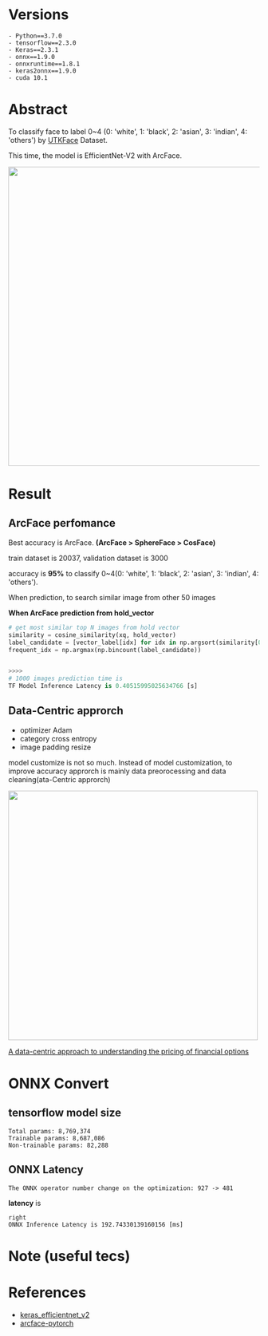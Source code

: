 # Versions
```
- Python==3.7.0
- tensorflow==2.3.0
- Keras==2.3.1
- onnx==1.9.0
- onnxruntime==1.8.1
- keras2onnx==1.9.0
- cuda 10.1
```

# Abstract
To classify face to label 0~4 (0: 'white', 1: 'black', 2: 'asian', 3: 'indian', 4: 'others') by [UTKFace](https://susanqq.github.io/UTKFace/) Dataset.

This time, the model is EfficientNet-V2 with ArcFace.

<img src="https://user-images.githubusercontent.com/48679574/147999774-478d64d8-0961-499e-bb8e-a6d7740acf32.png" width="600px">


# Result

## ArcFace perfomance

Best accuracy is ArcFace. <b>(ArcFace > SphereFace > CosFace)</b>

train dataset is 20037, validation dataset is 3000

accuracy is <b>95%</b> to classify 0~4(0: 'white', 1: 'black', 2: 'asian', 3: 'indian', 4: 'others').

When prediction, to search similar image from other 50 images

<b>When ArcFace prediction from hold_vector</b>
```python
# get most similar top N images from hold vector
similarity = cosine_similarity(xq, hold_vector)
label_candidate = [vector_label[idx] for idx in np.argsort(similarity[0])[::-1][:20]]
frequent_idx = np.argmax(np.bincount(label_candidate))


>>>>
# 1000 images prediction time is
TF Model Inference Latency is 0.40515995025634766 [s]
```


## Data-Centric approrch
- optimizer Adam
- category cross entropy
- image padding resize

model customize is not so much. Instead of model customization, to improve accuracy approrch is mainly data preorocessing and data cleaning(ata-Centric approrch)

<img src="https://user-images.githubusercontent.com/48679574/147999782-4e9e84cc-09f1-4a15-994b-1a2cb1f8e8b1.jpeg" width="500px">

[A data-centric approach to understanding the pricing of financial options](https://www.researchgate.net/publication/225829199_A_data-centric_approach_to_understanding_the_pricing_of_financial_options)

# ONNX Convert

## tensorflow model size
```
Total params: 8,769,374
Trainable params: 8,687,086
Non-trainable params: 82,288
```

## ONNX Latency 
```The ONNX operator number change on the optimization: 927 -> 481```

<b>latency</b> is 
```
right
ONNX Inference Latency is 192.74330139160156 [ms]
```


# Note (useful tecs)


# References

- [keras_efficientnet_v2](https://github.com/leondgarse/keras_efficientnet_v2/blob/main/keras_efficientnet_v2/progressive_train_test.py)
- [arcface-pytorch](https://github.com/ronghuaiyang/arcface-pytorch/blob/master/models/metrics.py)


